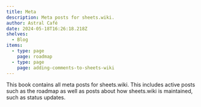 ```yaml
---
title: Meta
description: Meta posts for sheets.wiki.
author: Astral Café
date: 2024-05-18T16:26:18.218Z
shelves:
  - Blog
items:
  - type: page
    page: roadmap
  - type: page
    page: adding-comments-to-sheets-wiki
---
```

This book contains all meta posts for sheets.wiki. This includes active posts such as the roadmap as well as posts about how sheets.wiki is maintained, such as status updates.
